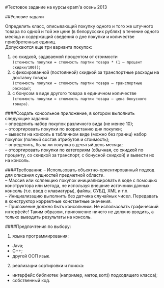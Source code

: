 ﻿#Тестовое задание на курсы epam'а осень 2013

##Условие задачи

Определить класс, описывающий покупку одного и того же штучного товара по 
одной и той же цене (в белорусских рублях) в течение одного месяца и 
содержащий сведения о дне покупки и количестве приобретенных единиц.  
Допускаются еще три варианта покупок:  
1. со скидкой, задаваемой процентом от стоимости  
`(стоимость покупки = стоимость партии товара * (1 – процент скидки/100))`;  
2. с фиксированной (постоянной) скидкой за транспортные расходы на доставку товара  
`(стоимость покупки = стоимость партии товара – транспортные расходы)`;  
3. с бонусом в виде другого товара в единичном количестве  
`(стоимость покупки = стоимость партии товара – цена бонусного товара)`.  


####Создать консольное приложение, в котором выполнить следующие задания:  
– определить набор покупок различного вида (не менее 10);  
– отсортировать покупки по возрастанию дня покупки;  
– вывести на консоль в табличном виде (можно без границ) набор покупок (полный 
состав атрибутов и стоимость);  
– определить, была ли покупка в десятый день месяца;  
– отсортировать покупки по категориям (обычная, со скидкой по проценту, со скидкой 
за транспорт, с бонусной скидкой) и вывести их на консоль.  

 
####Требования: 
– Использовать объектно-ориентированный подход для описания сущностей 
предметной области.  
– Массив или коллекцию покупок инициализировать в коде с помощью 
конструктора или метода, не используя внешние источники данных: консоль (т.е. ввод с 
клавиатуры), файлы, СУБД, XML и т.п.  
– Инициализацию выполнить без датчика случайных чисел. Передавать в конструктор 
корректные константные значения.  
– Приложение должно быть консольным. Не использовать графический интерфейс! 
Таким образом, приложение ничего не должно вводить, а только выводить 
результаты на консоль.  

 
####Предпочтения по выбору:  
1. языка программирования:  
  * Java;  
  * C++;  
  * другой ООП язык.  
2. реализации сортировки и поиска:  
  * интерфейс библиотек (например, метод sort() подходящего класса);  
  * собственный код.  